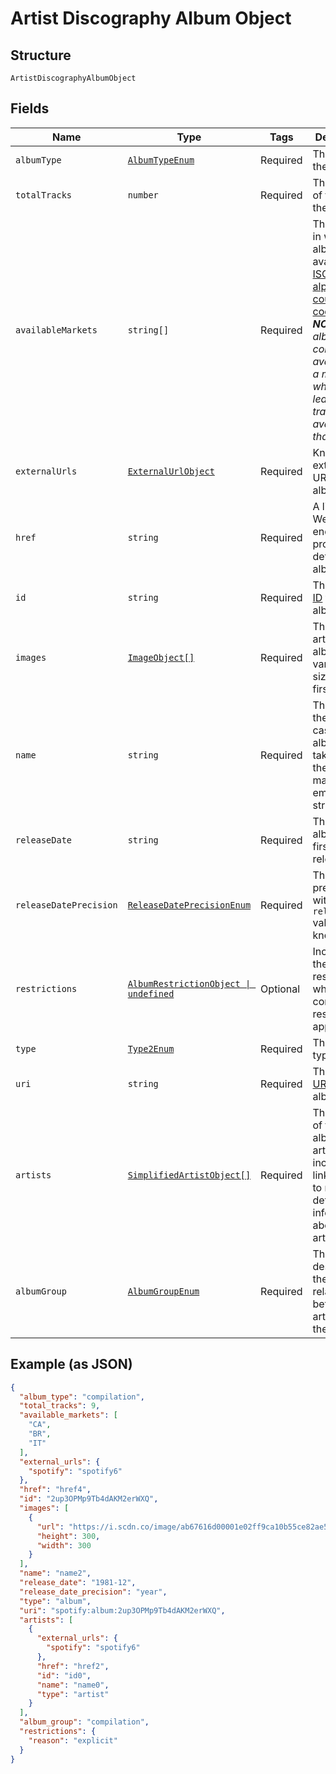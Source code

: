 
# Artist Discography Album Object

## Structure

`ArtistDiscographyAlbumObject`

## Fields

| Name | Type | Tags | Description |
|  --- | --- | --- | --- |
| `albumType` | [`AlbumTypeEnum`](../../doc/models/album-type-enum.md) | Required | The type of the album. |
| `totalTracks` | `number` | Required | The number of tracks in the album. |
| `availableMarkets` | `string[]` | Required | The markets in which the album is available: [ISO 3166-1 alpha-2 country codes](http://en.wikipedia.org/wiki/ISO_3166-1_alpha-2). _**NOTE**: an album is considered available in a market when at least 1 of its tracks is available in that market._ |
| `externalUrls` | [`ExternalUrlObject`](../../doc/models/external-url-object.md) | Required | Known external URLs for this album. |
| `href` | `string` | Required | A link to the Web API endpoint providing full details of the album. |
| `id` | `string` | Required | The [Spotify ID](/documentation/web-api/concepts/spotify-uris-ids) for the album. |
| `images` | [`ImageObject[]`](../../doc/models/image-object.md) | Required | The cover art for the album in various sizes, widest first. |
| `name` | `string` | Required | The name of the album. In case of an album takedown, the value may be an empty string. |
| `releaseDate` | `string` | Required | The date the album was first released. |
| `releaseDatePrecision` | [`ReleaseDatePrecisionEnum`](../../doc/models/release-date-precision-enum.md) | Required | The precision with which `release_date` value is known. |
| `restrictions` | [`AlbumRestrictionObject \| undefined`](../../doc/models/album-restriction-object.md) | Optional | Included in the response when a content restriction is applied. |
| `type` | [`Type2Enum`](../../doc/models/type-2-enum.md) | Required | The object type. |
| `uri` | `string` | Required | The [Spotify URI](/documentation/web-api/concepts/spotify-uris-ids) for the album. |
| `artists` | [`SimplifiedArtistObject[]`](../../doc/models/simplified-artist-object.md) | Required | The artists of the album. Each artist object includes a link in `href` to more detailed information about the artist. |
| `albumGroup` | [`AlbumGroupEnum`](../../doc/models/album-group-enum.md) | Required | This field describes the relationship between the artist and the album. |

## Example (as JSON)

```json
{
  "album_type": "compilation",
  "total_tracks": 9,
  "available_markets": [
    "CA",
    "BR",
    "IT"
  ],
  "external_urls": {
    "spotify": "spotify6"
  },
  "href": "href4",
  "id": "2up3OPMp9Tb4dAKM2erWXQ",
  "images": [
    {
      "url": "https://i.scdn.co/image/ab67616d00001e02ff9ca10b55ce82ae553c8228\n",
      "height": 300,
      "width": 300
    }
  ],
  "name": "name2",
  "release_date": "1981-12",
  "release_date_precision": "year",
  "type": "album",
  "uri": "spotify:album:2up3OPMp9Tb4dAKM2erWXQ",
  "artists": [
    {
      "external_urls": {
        "spotify": "spotify6"
      },
      "href": "href2",
      "id": "id0",
      "name": "name0",
      "type": "artist"
    }
  ],
  "album_group": "compilation",
  "restrictions": {
    "reason": "explicit"
  }
}
```

